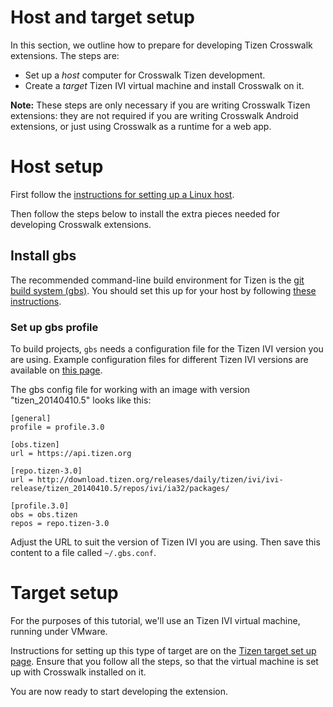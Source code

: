 # Host and target setup

In this section, we outline how to prepare for developing Tizen Crosswalk extensions. The steps are:

*   Set up a *host* computer for Crosswalk Tizen development.
*   Create a *target* Tizen IVI virtual machine and install Crosswalk on it.

**Note:** These steps are only necessary if you are writing Crosswalk Tizen extensions: they are not required if you are writing Crosswalk Android extensions, or just using Crosswalk as a runtime for a web app.

# Host setup

First follow the [instructions for setting up a Linux host](/documentation/getting_started/linux_host_setup.html#Installation-for-Crosswalk-Tizen).

Then follow the steps below to install the extra pieces needed for developing Crosswalk extensions.

## Install gbs

The recommended command-line build environment for Tizen is the [git build system (gbs)](https://source.tizen.org/documentation/reference/git-build-system). You should set this up for your host by following [these instructions](https://source.tizen.org/documentation/developer-guide/installing-development-tools).

### Set up gbs profile

To build projects, `gbs` needs a configuration file for the Tizen IVI version you are using. Example configuration files for different Tizen IVI versions are available on [this page](https://wiki.tizen.org/wiki/IVI/GBS_configuration_files_Tizen_IVI).

The gbs config file for working with an image with version "tizen_20140410.5" looks like this:

    [general]
    profile = profile.3.0

    [obs.tizen]
    url = https://api.tizen.org

    [repo.tizen-3.0]
    url = http://download.tizen.org/releases/daily/tizen/ivi/ivi-release/tizen_20140410.5/repos/ivi/ia32/packages/

    [profile.3.0]
    obs = obs.tizen
    repos = repo.tizen-3.0

Adjust the URL to suit the version of Tizen IVI you are using. Then save this content to a file called `~/.gbs.conf`.

# Target setup

For the purposes of this tutorial, we'll use an Tizen IVI virtual machine, running under VMware.

Instructions for setting up this type of target are on the [Tizen target set up page](/documentation/getting_started/tizen_target_setup.html). Ensure that you follow all the steps, so that the virtual machine is set up with Crosswalk installed on it.

You are now ready to start developing the extension.
